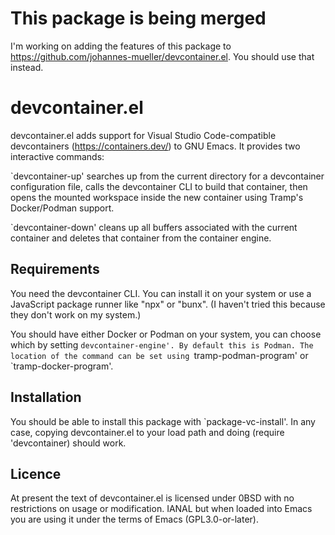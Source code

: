 This package is being merged
============================

I'm working on adding the features of this package to https://github.com/johannes-mueller/devcontainer.el. 
You should use that instead.

devcontainer.el
===============

devcontainer.el adds support for Visual Studio Code-compatible devcontainers
(https://containers.dev/) to GNU Emacs. It provides two interactive commands:

`devcontainer-up' searches up from the current directory for a devcontainer
configuration file, calls the devcontainer CLI to build that container, then
opens the mounted workspace inside the new container using Tramp's Docker/Podman
support.

`devcontainer-down' cleans up all buffers associated with the current container
and deletes that container from the container engine.

Requirements
------------

You need the devcontainer CLI. You can install it on your system or use a
JavaScript package runner like "npx" or "bunx". (I haven't tried this because
they don't work on my system.)

You should have either Docker or Podman on your system, you can choose which by
setting `devcontainer-engine'. By default this is Podman. The location of the
command can be set using `tramp-podman-program' or `tramp-docker-program'.

Installation
------------

You should be able to install this package with `package-vc-install'. In any
case, copying devcontainer.el to your load path and doing (require
'devcontainer) should work.

Licence
-------

At present the text of devcontainer.el is licensed under 0BSD with no
restrictions on usage or modification. IANAL but when loaded into Emacs you are
using it under the terms of Emacs (GPL3.0-or-later).
